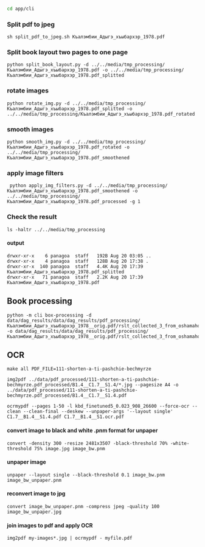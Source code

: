 
```sh
cd app/cli
```

### Split pdf to jpeg
```shell
sh split_pdf_to_jpeg.sh Къалэмбии_Адыгэ_хъыбархэр_1978.pdf
```

### Split book layout two pages to one page
```shell
python split_book_layout.py -d ../../media/tmp_processing/Къалэмбии_Адыгэ_хъыбархэр_1978.pdf -o ../../media/tmp_processing/Къалэмбии_Адыгэ_хъыбархэр_1978.pdf_splitted
```

### rotate images
```shell
python rotate_img.py -d ../../media/tmp_processing/Къалэмбии_Адыгэ_хъыбархэр_1978.pdf_splitted -o ../../media/tmp_processing/Къалэмбии_Адыгэ_хъыбархэр_1978.pdf_rotated
```

### smooth images
```shell
python smooth_img.py -d ../../media/tmp_processing/Къалэмбии_Адыгэ_хъыбархэр_1978.pdf_rotated -o ../../media/tmp_processing/Къалэмбии_Адыгэ_хъыбархэр_1978.pdf_smoothened
```

### apply image filters 
```shell
 python apply_img_filters.py -d ../../media/tmp_processing/Къалэмбии_Адыгэ_хъыбархэр_1978.pdf_smoothened -o ../../media/tmp_processing/Къалэмбии_Адыгэ_хъыбархэр_1978.pdf_processed -g 1
```


### Check the result
```shell
ls -haltr ../../media/tmp_processing                                                                
```

#### output
```text
drwxr-xr-x    6 panagoa  staff   192B Aug 20 03:05 ..
drwxr-xr-x    4 panagoa  staff   128B Aug 20 17:38 .
drwxr-xr-x  140 panagoa  staff   4.4K Aug 20 17:39 Къалэмбии_Адыгэ_хъыбархэр_1978.pdf_splitted
drwxr-xr-x   71 panagoa  staff   2.2K Aug 20 17:39 Къалэмбии_Адыгэ_хъыбархэр_1978.pdf
```


## Book processing
```shell
python -m cli box-processing -d data/dag_results/data/dag_results/pdf_processing/Къалэмбии_Адыгэ_хъыбархэр_1978__orig.pdf/rslt_collected_3_from_oshamaho_new_font_0.193_4395_18400/jpgs -o data/dag_results/data/dag_results/pdf_processing/Къалэмбии_Адыгэ_хъыбархэр_1978__orig.pdf/rslt_collected_3_from_oshamaho_new_font_0.193_4395_18400/boxes
```


## OCR
```shell
make all PDF_FILE=111-shorten-a-ti-pashchie-bechmyrze
```

```shell
img2pdf ../data/pdf_processed/111-shorten-a-ti-pashchie-bechmyrze.pdf_processed/B1.4__C1.7__S1.4/*.jpg --pagesize A4 -o ../data/pdf_processed/111-shorten-a-ti-pashchie-bechmyrze.pdf_processed/B1.4__C1.7__S1.4.pdf
```

```shell
ocrmypdf --pages 1-50 -l kbd_finetuned5_0.023_908_26600 --force-ocr --clean --clean-final --deskew --unpaper-args '--layout single' C1.7__B1.4__S1.4.pdf C1.7__B1.4__S1.ocr.pdf
```

#### convert image to black and white .pnm format for unpaper

```shell
convert -density 300 -resize 2481x3507 -black-threshold 70% -white-threshold 75% image.jpg image_bw.pnm
```

#### unpaper image

```shell
unpaper --layout single --black-threshold 0.1 image_bw.pnm image_bw_unpaper.pnm
```

#### reconvert image to jpg

```shell
convert image_bw_unpaper.pnm -compress jpeg -quality 100 image_bw_unpaper.jpg
```

#### join images to pdf and apply OCR

```shell
img2pdf my-images*.jpg | ocrmypdf - myfile.pdf
```